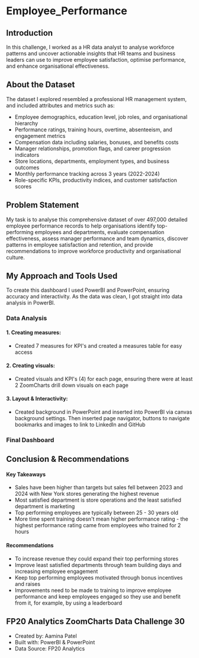 # Employee_Performance

## Introduction
In this challenge, I worked as a HR data analyst to analyse workforce patterns and uncover actionable insights that HR teams and business leaders can use to improve employee satisfaction, optimise performance, and enhance organisational effectiveness.


## About the Dataset
The dataset I explored resembled a professional HR management system, and included attributes and metrics such as:
-	Employee demographics, education level, job roles, and organisational hierarchy
-	Performance ratings, training hours, overtime, absenteeism, and engagement metrics
-	Compensation data including salaries, bonuses, and benefits costs
-	Manager relationships, promotion flags, and career progression indicators
-	Store locations, departments, employment types, and business outcomes
-	Monthly performance tracking across 3 years (2022-2024)
-	Role-specific KPIs, productivity indices, and customer satisfaction scores


## Problem Statement
My task is to analyse this comprehensive dataset of over 497,000 detailed employee performance records to help organisations identify top-performing employees and departments, evaluate compensation effectiveness, assess manager performance and team dynamics, discover 
patterns in employee satisfaction and retention, and provide recommendations to improve workforce productivity and organisational culture.


## My Approach and Tools Used
To create this dashboard I used PowerBI and PowerPoint, ensuring accuracy and interactivity. As the data was clean, I got straight into data analysis in PowerBI.


### Data Analysis

#### 1. Creating measures: 
- Created 7 measures for KPI's and created a measures table for easy access 

#### 2. Creating visuals: 
- Created visuals and KPI's (4) for each page, ensuring there were at least 2 ZoomCharts drill down visuals on each page 

#### 3. Layout & Interactivity: 
- Created background in PowerPoint and inserted into PowerBI via canvas background settings. Then inserted page navigator, buttons to navigate bookmarks and images to link to LinkedIn and GitHub 
  
### Final Dashboard




## Conclusion & Recommendations

#### Key Takeaways
- Sales have been higher than targets but sales fell between 2023 and 2024 with New York stores generating the highest revenue
- Most satisfied department is store operations and the least satisfied department is marketing
- Top performing employees are typically between 25 - 30 years old
- More time spent training doesn't mean higher performance rating - the highest performance rating came from employees who trained for 2 hours

#### Recommendations
- To increase revenue they could expand their top performing stores
- Improve least satisfied departments through team building days and increasing employee engagement
- Keep top performing employees motivated through bonus incentives and raises
- Improvements need to be made to training to improve employee performance and keep employees engaged so they use and benefit from it, for example, by using a leaderboard

###
## FP20 Analytics ZoomCharts Data Challenge 30
- Created by: Aamina Patel
- Built with: PowerBI & PowerPoint
- Data Source: FP20 Analytics
